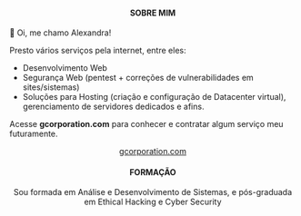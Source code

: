 <h4 align="center">SOBRE MIM</h1>

👋 Oi, me chamo Alexandra!


Presto vários serviços pela internet, entre eles: 
<ul>
  <li>Desenvolvimento Web</li>
  <li>Segurança Web (pentest + correções de vulnerabilidades em sites/sistemas)</li>
  <li>Soluções para Hosting (criação e configuração de Datacenter virtual), gerenciamento de servidores dedicados e afins.</li>
</ul>

Acesse <b>gcorporation.com</b> para conhecer e contratar algum serviço meu futuramente.
<p align="center"><a href="https://pt-br.reactjs.org/">gcorporation.com</a></p>

<h4 align="center">FORMAÇÃO</h1>

<div align="center">Sou formada em Análise e Desenvolvimento de Sistemas, e pós-graduada em Ethical Hacking e Cyber Security</div>
<!---
alexandra-idc/alexandra-idc is a ✨ special ✨ repository because its `README.md` (this file) appears on your GitHub profile.
You can click the Preview link to take a look at your changes.
--->


